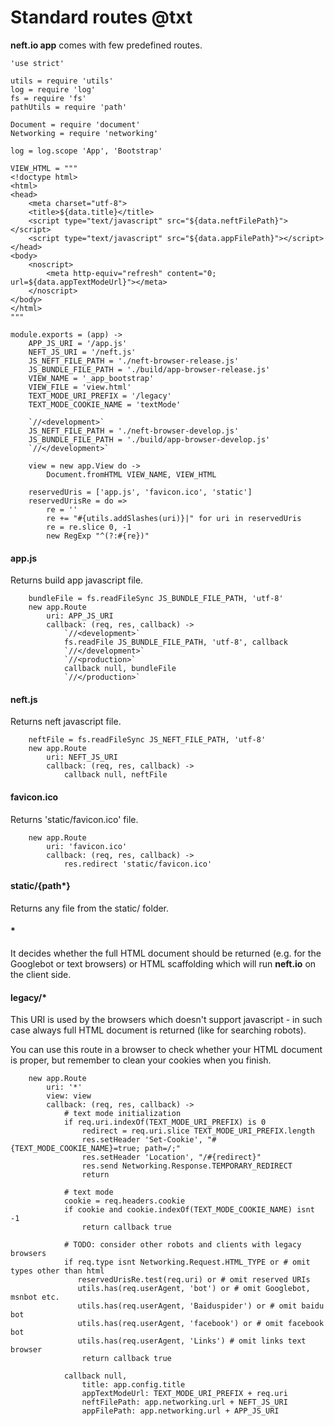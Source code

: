 Standard routes @txt
====================

**neft.io app** comes with few predefined routes.

	'use strict'

	utils = require 'utils'
	log = require 'log'
	fs = require 'fs'
	pathUtils = require 'path'

	Document = require 'document'
	Networking = require 'networking'

	log = log.scope 'App', 'Bootstrap'

	VIEW_HTML = """
	<!doctype html>
	<html>
	<head>
		<meta charset="utf-8">
		<title>${data.title}</title>
		<script type="text/javascript" src="${data.neftFilePath}"></script>
		<script type="text/javascript" src="${data.appFilePath}"></script>
	</head>
	<body>
		<noscript>
			<meta http-equiv="refresh" content="0; url=${data.appTextModeUrl}"></meta>
		</noscript>
	</body>
	</html>
	"""

	module.exports = (app) ->
		APP_JS_URI = '/app.js'
		NEFT_JS_URI = '/neft.js'
		JS_NEFT_FILE_PATH = './neft-browser-release.js'
		JS_BUNDLE_FILE_PATH = './build/app-browser-release.js'
		VIEW_NAME = '_app_bootstrap'
		VIEW_FILE = 'view.html'
		TEXT_MODE_URI_PREFIX = '/legacy'
		TEXT_MODE_COOKIE_NAME = 'textMode'

		`//<development>`
		JS_NEFT_FILE_PATH = './neft-browser-develop.js'
		JS_BUNDLE_FILE_PATH = './build/app-browser-develop.js'
		`//</development>`

		view = new app.View do ->
			Document.fromHTML VIEW_NAME, VIEW_HTML

		reservedUris = ['app.js', 'favicon.ico', 'static']
		reservedUrisRe = do =>
			re = ''
			re += "#{utils.addSlashes(uri)}|" for uri in reservedUris
			re = re.slice 0, -1
			new RegExp "^(?:#{re})"

#### app.js

Returns build app javascript file.

		bundleFile = fs.readFileSync JS_BUNDLE_FILE_PATH, 'utf-8'
		new app.Route
			uri: APP_JS_URI
			callback: (req, res, callback) ->
				`//<development>`
				fs.readFile JS_BUNDLE_FILE_PATH, 'utf-8', callback
				`//</development>`
				`//<production>`
				callback null, bundleFile
				`//</production>`

#### neft.js

Returns neft javascript file.

		neftFile = fs.readFileSync JS_NEFT_FILE_PATH, 'utf-8'
		new app.Route
			uri: NEFT_JS_URI
			callback: (req, res, callback) ->
				callback null, neftFile

#### favicon.ico

Returns 'static/favicon.ico' file.

		new app.Route
			uri: 'favicon.ico'
			callback: (req, res, callback) ->
				res.redirect 'static/favicon.ico'

#### static/{path*}

Returns any file from the static/ folder.

#### *

It decides whether the full HTML document should be returned (e.g. for the Googlebot or
text browsers) or HTML scaffolding which will run **neft.io** on the client side.

#### legacy/*

This URI is used by the browsers which doesn't support javascript - in such case always
full HTML document is returned (like for searching robots).

You can use this route in a browser to check whether your HTML document is proper, but
remember to clean your cookies when you finish.

		new app.Route
			uri: '*'
			view: view
			callback: (req, res, callback) ->
				# text mode initialization
				if req.uri.indexOf(TEXT_MODE_URI_PREFIX) is 0
					redirect = req.uri.slice TEXT_MODE_URI_PREFIX.length
					res.setHeader 'Set-Cookie', "#{TEXT_MODE_COOKIE_NAME}=true; path=/;"
					res.setHeader 'Location', "/#{redirect}"
					res.send Networking.Response.TEMPORARY_REDIRECT
					return

				# text mode
				cookie = req.headers.cookie
				if cookie and cookie.indexOf(TEXT_MODE_COOKIE_NAME) isnt -1
					return callback true

				# TODO: consider other robots and clients with legacy browsers
				if req.type isnt Networking.Request.HTML_TYPE or # omit types other than html
				   reservedUrisRe.test(req.uri) or # omit reserved URIs
				   utils.has(req.userAgent, 'bot') or # omit Googlebot, msnbot etc.
				   utils.has(req.userAgent, 'Baiduspider') or # omit baidu bot
				   utils.has(req.userAgent, 'facebook') or # omit facebook bot
				   utils.has(req.userAgent, 'Links') # omit links text browser
					return callback true

				callback null,
					title: app.config.title
					appTextModeUrl: TEXT_MODE_URI_PREFIX + req.uri
					neftFilePath: app.networking.url + NEFT_JS_URI
					appFilePath: app.networking.url + APP_JS_URI
